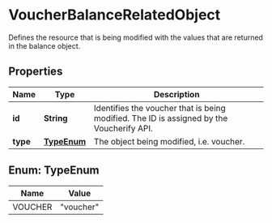 

# VoucherBalanceRelatedObject

Defines the resource that is being modified with the values that are returned in the balance object.

## Properties

| Name | Type | Description |
|------------ | ------------- | ------------- |
|**id** | **String** | Identifies the voucher that is being modified. The ID is assigned by the Voucherify API. |
|**type** | [**TypeEnum**](#TypeEnum) | The object being modified, i.e. voucher. |



## Enum: TypeEnum

| Name | Value |
|---- | -----|
| VOUCHER | &quot;voucher&quot; |




